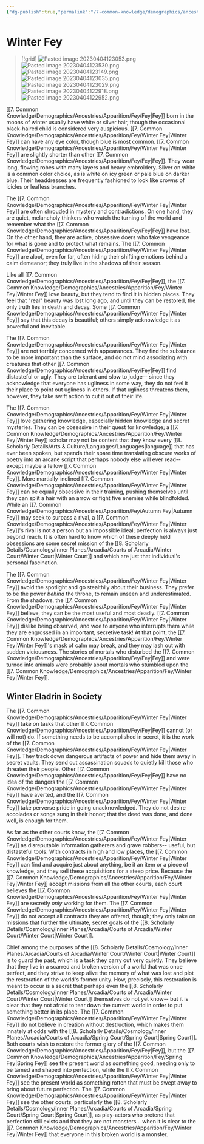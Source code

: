 ```yaml
---
{"dg-publish":true,"permalink":"/7-common-knowledge/demographics/ancestries/apparition/fey/winter-fey/","noteIcon":""}
---
```


# Winter Fey

>[!grid]
>![Pasted image 20230404123053.png](/img/user/x.%20Assets/Attachments/Pasted%20image%2020230404123053.png)
>![Pasted image 20230404123530.png](/img/user/x.%20Assets/Attachments/Pasted%20image%2020230404123530.png)
>![Pasted image 20230404123149.png](/img/user/x.%20Assets/Attachments/Pasted%20image%2020230404123149.png)
>![Pasted image 20230404123035.png](/img/user/x.%20Assets/Attachments/Pasted%20image%2020230404123035.png)
>![Pasted image 20230404123029.png](/img/user/x.%20Assets/Attachments/Pasted%20image%2020230404123029.png)
>![Pasted image 20230404122918.png](/img/user/x.%20Assets/Attachments/Pasted%20image%2020230404122918.png)
>![Pasted image 20230404122952.png](/img/user/x.%20Assets/Attachments/Pasted%20image%2020230404122952.png)

[[7. Common Knowledge/Demographics/Ancestries/Apparition/Fey/Fey\|Fey]] born in the moons of winter usually have white or silver hair, though the occasional black-haired child is considered very auspicious. [[7. Common Knowledge/Demographics/Ancestries/Apparition/Fey/Winter Fey\|Winter Fey]] can have any eye color, though blue is most common. [[7. Common Knowledge/Demographics/Ancestries/Apparition/Fey/Winter Fey\|Winter Fey]] are slightly shorter than other [[7. Common Knowledge/Demographics/Ancestries/Apparition/Fey/Fey\|Fey]]. They wear long, flowing robes with many layers and heavy embroidery. Silver on white is a common color choice, as is white on icy green or pale blue on darker blue. Their headdresses are frequently fashioned to look like crowns of icicles or leafless branches. 

The [[7. Common Knowledge/Demographics/Ancestries/Apparition/Fey/Winter Fey\|Winter Fey]] are often shrouded in mystery and contradictions. On one hand, they are quiet, melancholy thinkers who watch the turning of the world and remember what the [[7. Common Knowledge/Demographics/Ancestries/Apparition/Fey/Fey\|Fey]] have lost. On the other hand, they are active, obsessive doers who take vengeance for what is gone and to protect what remains. The [[7. Common Knowledge/Demographics/Ancestries/Apparition/Fey/Winter Fey\|Winter Fey]] are aloof, even for far, often hiding their shifting emotions behind a calm demeanor; they truly live in the shadows of their season. 

Like all [[7. Common Knowledge/Demographics/Ancestries/Apparition/Fey/Fey\|Fey]], the [[7. Common Knowledge/Demographics/Ancestries/Apparition/Fey/Winter Fey\|Winter Fey]] love beauty, but they tend to find it in hidden places. They feel that "real" beauty was lost long ago, and until they can be restored, the only truth lies in death and decay. Some [[7. Common Knowledge/Demographics/Ancestries/Apparition/Fey/Winter Fey\|Winter Fey]] say that this decay is beautiful; others simply acknowledge it as powerful and inevitable. 

The [[7. Common Knowledge/Demographics/Ancestries/Apparition/Fey/Winter Fey\|Winter Fey]] are not terribly concerned with appearances. They find the substance to be more important than the surface, and do not mind associating with creatures that other [[7. Common Knowledge/Demographics/Ancestries/Apparition/Fey/Fey\|Fey]] find distasteful or ugly. They are tolerant and slow to judge-- since they acknowledge that everyone has ugliness in some way, they do not feel it their place to point out ugliness in others. If that ugliness threatens them, however, they take swift action to cut it out of their life. 

The [[7. Common Knowledge/Demographics/Ancestries/Apparition/Fey/Winter Fey\|Winter Fey]] love gathering knowledge, especially hidden knowledge and secret mysteries. They can be obsessive in their quest for knowledge; a [[7. Common Knowledge/Demographics/Ancestries/Apparition/Fey/Winter Fey\|Winter Fey]] scholar may not be content that they know every [[8. Scholarly Details/Arts & Culture/Languages/Languages\|language]] that has ever been spoken, but spends their spare time translating obscure works of poetry into an arcane script that perhaps nobody else will ever read-- except maybe a fellow [[7. Common Knowledge/Demographics/Ancestries/Apparition/Fey/Winter Fey\|Winter Fey]]. More martially-inclined [[7. Common Knowledge/Demographics/Ancestries/Apparition/Fey/Winter Fey\|Winter Fey]] can be equally obsessive in their training, pushing themselves until they can split a hair with an arrow or fight five enemies while blindfolded. While an [[7. Common Knowledge/Demographics/Ancestries/Apparition/Fey/Autumn Fey\|Autumn Fey]] may seek to surpass a rival, a [[7. Common Knowledge/Demographics/Ancestries/Apparition/Fey/Winter Fey\|Winter Fey]]'s rival is not a person but an impossible ideal; perfection is always just beyond reach. It is often hard to know which of these deeply held obsessions are some secret mission of the [[8. Scholarly Details/Cosmology/Inner Planes/Arcadia/Courts of Arcadia/Winter Court/Winter Court\|Winter Court]] and which are just that individual's personal fascination. 

The [[7. Common Knowledge/Demographics/Ancestries/Apparition/Fey/Winter Fey\|Winter Fey]] avoid the spotlight and go stealthily about their business. They prefer to be the power *behind* the throne, to remain unseen and underestimated. From the shadows, the [[7. Common Knowledge/Demographics/Ancestries/Apparition/Fey/Winter Fey\|Winter Fey]] believe, they can be the most useful and most deadly. [[7. Common Knowledge/Demographics/Ancestries/Apparition/Fey/Winter Fey\|Winter Fey]] dislike being observed, and woe to anyone who interrupts them while they are engrossed in an important, secretive task! At that point, the [[7. Common Knowledge/Demographics/Ancestries/Apparition/Fey/Winter Fey\|Winter Fey]]'s mask of calm may break, and they may lash out with sudden viciousness. The stories of mortals who disturbed the [[7. Common Knowledge/Demographics/Ancestries/Apparition/Fey/Fey\|Fey]] and were turned into animals were probably about mortals who stumbled upon the [[7. Common Knowledge/Demographics/Ancestries/Apparition/Fey/Winter Fey\|Winter Fey]]. 

## Winter Eladrin in Society 

The [[7. Common Knowledge/Demographics/Ancestries/Apparition/Fey/Winter Fey\|Winter Fey]] take on tasks that other [[7. Common Knowledge/Demographics/Ancestries/Apparition/Fey/Fey\|Fey]] cannot (or will not) do. If something needs to be accomplished in secret, it is the work of the [[7. Common Knowledge/Demographics/Ancestries/Apparition/Fey/Winter Fey\|Winter Fey]]. They track down dangerous artifacts of power and hide them away in secret vaults. They send out assassination squads to quietly kill those who threaten their people. Other [[7. Common Knowledge/Demographics/Ancestries/Apparition/Fey/Fey\|Fey]] have no idea of the dangers the [[7. Common Knowledge/Demographics/Ancestries/Apparition/Fey/Winter Fey\|Winter Fey]] have averted, and the [[7. Common Knowledge/Demographics/Ancestries/Apparition/Fey/Winter Fey\|Winter Fey]] take perverse pride in going unacknowledged. They do not desire accolades or songs sung in their honor; that the deed was done, and done well, is enough for them. 

As far as the other courts know, the [[7. Common Knowledge/Demographics/Ancestries/Apparition/Fey/Winter Fey\|Winter Fey]] as disreputable information gatherers and grave robbers-- useful, but distasteful tools. With contracts in high and low places, the [[7. Common Knowledge/Demographics/Ancestries/Apparition/Fey/Winter Fey\|Winter Fey]] can find and acquire just about anything, be it an item or a piece of knowledge, and they sell these acquisitions for a steep price. Because the [[7. Common Knowledge/Demographics/Ancestries/Apparition/Fey/Winter Fey\|Winter Fey]] accept missions from all the other courts, each court believes the [[7. Common Knowledge/Demographics/Ancestries/Apparition/Fey/Winter Fey\|Winter Fey]] are secretly *only* working for them. The [[7. Common Knowledge/Demographics/Ancestries/Apparition/Fey/Winter Fey\|Winter Fey]] do not accept all contracts they are offered, though; they only take on missions that further the ultimate, secret goals of the [[8. Scholarly Details/Cosmology/Inner Planes/Arcadia/Courts of Arcadia/Winter Court/Winter Court\|Winter Court]].

Chief among the purposes of the [[8. Scholarly Details/Cosmology/Inner Planes/Arcadia/Courts of Arcadia/Winter Court/Winter Court\|Winter Court]] is to guard the past, which is a task they carry out very quietly. They believe that they live in a scarred and broken version of a world that was once perfect, and they strive to keep alive the memory of what was lost and plot the restoration of the world's former unity. How, precisely, this restoration is meant to occur is a secret that perhaps even the [[8. Scholarly Details/Cosmology/Inner Planes/Arcadia/Courts of Arcadia/Winter Court/Winter Court\|Winter Court]] themselves do not yet know-- but it is clear that they not afraid to tear down the current world in order to put something better in its place. The [[7. Common Knowledge/Demographics/Ancestries/Apparition/Fey/Winter Fey\|Winter Fey]] do not believe in creation without destruction, which makes them innately at odds with the [[8. Scholarly Details/Cosmology/Inner Planes/Arcadia/Courts of Arcadia/Spring Court/Spring Court\|Spring Court]]. Both courts wish to restore the former glory of the [[7. Common Knowledge/Demographics/Ancestries/Apparition/Fey/Fey\|Fey]], but the [[7. Common Knowledge/Demographics/Ancestries/Apparition/Fey/Spring Fey\|Spring Fey]] see the present world as something good, needing only to be tamed and shaped into perfection, while the [[7. Common Knowledge/Demographics/Ancestries/Apparition/Fey/Winter Fey\|Winter Fey]] see the present world as something rotten that must be swept away to bring about future perfection. The [[7. Common Knowledge/Demographics/Ancestries/Apparition/Fey/Winter Fey\|Winter Fey]] see the other courts, particularly the [[8. Scholarly Details/Cosmology/Inner Planes/Arcadia/Courts of Arcadia/Spring Court/Spring Court\|Spring Court]], as play-actors who pretend that perfection still exists and that they are not monsters... when it is clear to the [[7. Common Knowledge/Demographics/Ancestries/Apparition/Fey/Winter Fey\|Winter Fey]] that everyone in this broken world is a monster. 